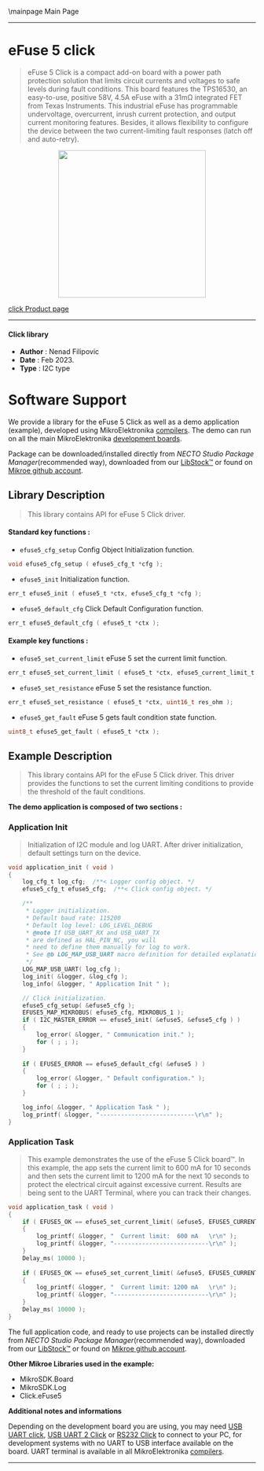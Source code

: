 \mainpage Main Page

---
# eFuse 5 click

> eFuse 5 Click is a compact add-on board with a power path protection solution that limits circuit currents 
> and voltages to safe levels during fault conditions. 
> This board features the TPS16530, an easy-to-use, positive 58V, 
> 4.5A eFuse with a 31mΩ integrated FET from Texas Instruments. 
> This industrial eFuse has programmable undervoltage, overcurrent, inrush current protection, 
> and output current monitoring features. 
> Besides, it allows flexibility to configure the device between the two current-limiting fault responses 
> (latch off and auto-retry).

<p align="center">
  <img src="https://download.mikroe.com/images/click_for_ide/efuse5_click.png" height=300px>
</p>

[click Product page](https://www.mikroe.com/efuse-5-click)

---


#### Click library

- **Author**        : Nenad Filipovic
- **Date**          : Feb 2023.
- **Type**          : I2C type


# Software Support

We provide a library for the eFuse 5 Click
as well as a demo application (example), developed using MikroElektronika
[compilers](https://www.mikroe.com/necto-studio).
The demo can run on all the main MikroElektronika [development boards](https://www.mikroe.com/development-boards).

Package can be downloaded/installed directly from *NECTO Studio Package Manager*(recommended way), downloaded from our [LibStock&trade;](https://libstock.mikroe.com) or found on [Mikroe github account](https://github.com/MikroElektronika/mikrosdk_click_v2/tree/master/clicks).

## Library Description

> This library contains API for eFuse 5 Click driver.

#### Standard key functions :

- `efuse5_cfg_setup` Config Object Initialization function.
```c
void efuse5_cfg_setup ( efuse5_cfg_t *cfg );
```

- `efuse5_init` Initialization function.
```c
err_t efuse5_init ( efuse5_t *ctx, efuse5_cfg_t *cfg );
```

- `efuse5_default_cfg` Click Default Configuration function.
```c
err_t efuse5_default_cfg ( efuse5_t *ctx );
```

#### Example key functions :

- `efuse5_set_current_limit` eFuse 5 set the current limit function.
```c
err_t efuse5_set_current_limit ( efuse5_t *ctx, efuse5_current_limit_t current_limit );
```

- `efuse5_set_resistance` eFuse 5 set the resistance function.
```c
err_t efuse5_set_resistance ( efuse5_t *ctx, uint16_t res_ohm );
```

- `efuse5_get_fault` eFuse 5 gets fault condition state function.
```c
uint8_t efuse5_get_fault ( efuse5_t *ctx );
```

## Example Description

> This library contains API for the eFuse 5 Click driver.
> This driver provides the functions to set the current limiting conditions 
> to provide the threshold of the fault conditions.

**The demo application is composed of two sections :**

### Application Init

> Initialization of I2C module and log UART.
> After driver initialization, default settings turn on the device.

```c
void application_init ( void ) 
{
    log_cfg_t log_cfg;  /**< Logger config object. */
    efuse5_cfg_t efuse5_cfg;  /**< Click config object. */

    /** 
     * Logger initialization.
     * Default baud rate: 115200
     * Default log level: LOG_LEVEL_DEBUG
     * @note If USB_UART_RX and USB_UART_TX 
     * are defined as HAL_PIN_NC, you will 
     * need to define them manually for log to work. 
     * See @b LOG_MAP_USB_UART macro definition for detailed explanation.
     */
    LOG_MAP_USB_UART( log_cfg );
    log_init( &logger, &log_cfg );
    log_info( &logger, " Application Init " );

    // Click initialization.
    efuse5_cfg_setup( &efuse5_cfg );
    EFUSE5_MAP_MIKROBUS( efuse5_cfg, MIKROBUS_1 );
    if ( I2C_MASTER_ERROR == efuse5_init( &efuse5, &efuse5_cfg ) ) 
    {
        log_error( &logger, " Communication init." );
        for ( ; ; );
    }
    
    if ( EFUSE5_ERROR == efuse5_default_cfg( &efuse5 ) )
    {
        log_error( &logger, " Default configuration." );
        for ( ; ; );
    }

    log_info( &logger, " Application Task " );
    log_printf( &logger, "---------------------------\r\n" );
}
```

### Application Task

> This example demonstrates the use of the eFuse 5 Click board™.
> In this example, the app sets the current limit to 600 mA for 10 seconds 
> and then sets the current limit to 1200 mA for the next 10 seconds
> to protect the electrical circuit against excessive current.
> Results are being sent to the UART Terminal, where you can track their changes.

```c
void application_task ( void ) 
{
    if ( EFUSE5_OK == efuse5_set_current_limit( &efuse5, EFUSE5_CURRENT_LIMIT_600_mA ) )
    {
        log_printf( &logger, "  Current limit:  600 mA   \r\n" );
        log_printf( &logger, "---------------------------\r\n" );
    }
    Delay_ms( 10000 );
    
    if ( EFUSE5_OK == efuse5_set_current_limit( &efuse5, EFUSE5_CURRENT_LIMIT_1200_mA ) )
    {
        log_printf( &logger, "  Current limit: 1200 mA   \r\n" );
        log_printf( &logger, "---------------------------\r\n" );
    }
    Delay_ms( 10000 );
}
```

The full application code, and ready to use projects can be installed directly from *NECTO Studio Package Manager*(recommended way), downloaded from our [LibStock&trade;](https://libstock.mikroe.com) or found on [Mikroe github account](https://github.com/MikroElektronika/mikrosdk_click_v2/tree/master/clicks).

**Other Mikroe Libraries used in the example:**

- MikroSDK.Board
- MikroSDK.Log
- Click.eFuse5

**Additional notes and informations**

Depending on the development board you are using, you may need
[USB UART click](https://www.mikroe.com/usb-uart-click),
[USB UART 2 Click](https://www.mikroe.com/usb-uart-2-click) or
[RS232 Click](https://www.mikroe.com/rs232-click) to connect to your PC, for
development systems with no UART to USB interface available on the board. UART
terminal is available in all MikroElektronika
[compilers](https://shop.mikroe.com/compilers).

---
